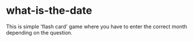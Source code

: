 # what-is-the-date

This is simple 'flash card' game where you have to enter the correct month depending on the question.